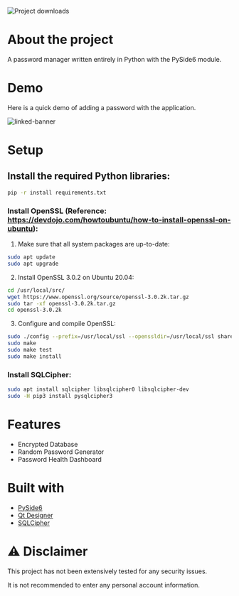 ![Project downloads](https://img.shields.io/github/downloads/EmueI/password-manager/total)

# About the project
 A password manager written entirely in Python with the PySide6 module. 



# Demo
Here is a quick demo of adding a password with the application. 


![linked-banner](https://i.ibb.co/4JBRMt7/Screenshot-2022-03-11-162837.png)


# Setup

## Install the required Python libraries:

```sh
pip -r install requirements.txt
```

### Install OpenSSL (Reference: https://devdojo.com/howtoubuntu/how-to-install-openssl-on-ubuntu):

1. Make sure that all system packages are up-to-date:
```sh
sudo apt update
sudo apt upgrade
```

2. Install OpenSSL 3.0.2 on Ubuntu 20.04:
```sh
cd /usr/local/src/
wget https://www.openssl.org/source/openssl-3.0.2k.tar.gz
sudo tar -xf openssl-3.0.2k.tar.gz
cd openssl-3.0.2k
```
3. Configure and compile OpenSSL:
```sh
sudo ./config --prefix=/usr/local/ssl --openssldir=/usr/local/ssl shared zlib
sudo make
sudo make test
sudo make install
```

### Install SQLCipher:
```sh 
sudo apt install sqlcipher libsqlcipher0 libsqlcipher-dev
sudo -H pip3 install pysqlcipher3
```


# Features
* Encrypted Database
* Random Password Generator 
* Password Health Dashboard



# Built with
* [PySide6](https://pypi.org/project/PySide6/)
* [Qt Designer](https://doc.qt.io/qt-5/qtdesigner-manual.html)
* [SQLCipher](https://github.com/sqlcipher/sqlcipher)



# ⚠️ Disclaimer

This project has not been extensively tested for any security issues.

It is not recommended to enter any personal account information. 
